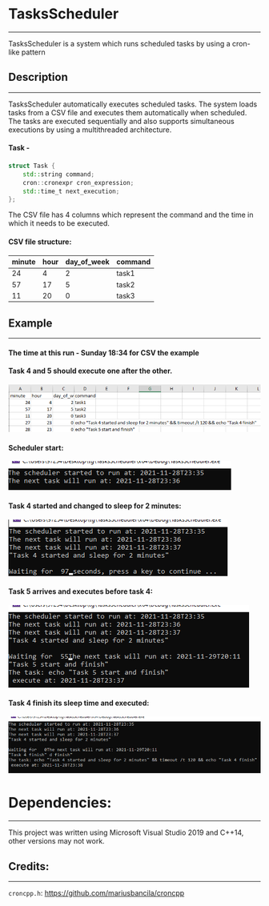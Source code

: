 # TasksScheduler

---
TasksScheduler is a system which runs scheduled tasks by using a cron-like pattern

## Description

---
TasksScheduler automatically executes scheduled tasks.
The system loads tasks from a CSV file and executes them automatically when scheduled.
The tasks are executed sequentially and also supports simultaneous executions by using a multithreaded architecture.

#### Task - 
```c++
struct Task {
    std::string command;
    cron::cronexpr cron_expression;
    std::time_t next_execution;
};
```

The CSV file has 4 columns which represent the command and the time in which it needs to be executed.


#### CSV file structure: 
minute | hour | day_of_week  |  command
------ | ---- |------------  | -------------
24     | 4    | 2            | task1
57     | 17   | 5            | task2
11     | 20   | 0            | task3

## Example

---

#### The time at this run - Sunday 18:34 for CSV the example

#### Task 4 and 5 should execute one after the other.
![CSV_example](./images/CSV_example.png)
#### Scheduler start:
![scheduler_start](./images/scheduler_start.png) 
#### Task 4 started and changed to sleep for 2 minutes:
![task4_start_and_sleep](./images/task4_start_and_sleep.png)
#### Task 5 arrives and executes before task 4: 
![task5_start_and_execute](./images/task5_start_and_execute.png)
#### Task 4 finish its sleep time and executed:
![task4_execute](./images/task4_execute.png)

# Dependencies:

---
This project was written using Microsoft Visual Studio 2019 and C++14, other versions may not work.

## Credits:

---
`croncpp.h`: https://github.com/mariusbancila/croncpp